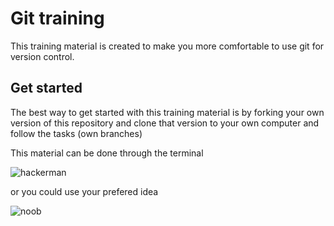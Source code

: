 # Git training
This training material is created to make you more comfortable to use git for version
control.

## Get started
The best way to get started with this training material is by forking your own version
of this repository and clone that version to your own computer and follow the 
tasks (own branches)

This material can be done through the terminal 

![hackerman](https://media.giphy.com/media/UqxVRm1IaaIGk/source.gif)

or you could use your prefered idea

![noob](https://media.giphy.com/media/3o6ozomjwcQJpdz5p6/source.gif)
